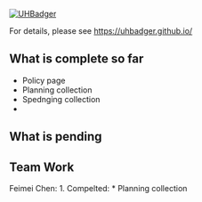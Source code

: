 [![UHBadger](https://github.com/UHBadger/UHBadger/actions/workflows/ci.yml/badge.svg)](https://github.com/UHBadger/UHBadger/actions/workflows/ci.yml)

For details, please see https://uhbadger.github.io/

## What is complete so far
* Policy page
* Planning collection 
* Spednging collection 
* 
## What is pending

## Team Work
Feimei Chen:
       1. Compelted:
         * Planning collection 


